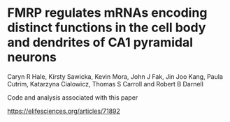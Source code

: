 # FMRP regulates mRNAs encoding distinct functions in the cell body and dendrites of CA1 pyramidal neurons

Caryn R Hale, Kirsty Sawicka, Kevin Mora, John J Fak, Jin Joo Kang, Paula Cutrim, Katarzyna Cialowicz, Thomas S Carroll and Robert B Darnell

Code and analysis associated with this paper

https://elifesciences.org/articles/71892

